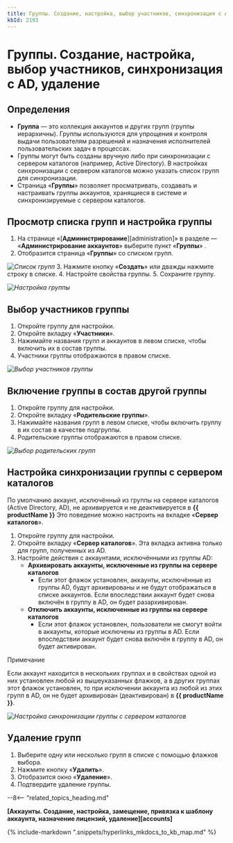 ```yaml
---
title: Группы. Создание, настройка, выбор участников, синхронизация с AD, удаление
kbId: 2193
---
```


# Группы. Создание, настройка, выбор участников, синхронизация с AD, удаление

## Определения

- **Группа** — это коллекция аккаунтов и других групп (группы иерархичны). Группы используются для упрощения и контроля выдачи пользователям разрешений и назначения исполнителей пользовательских задач в процессах.
- Группы могут быть созданы вручную либо при синхронизации с сервером каталогов (например, Active Directory). В настройках синхронизации с сервером каталогов можно указать список групп для синхронизации.
- Страница «**Группы**» позволяет просматривать, создавать и настраивать группы аккаунтов, хранящиеся в системе и синхронизируемые с сервером каталогов.

## Просмотр списка групп и настройка группы

1. На странице «[**Администрирование**][administration]» в разделе — «**Администрирование аккаунтов**» выберите пункт «**Группы**» *‌*.
2. Отобразится страница «**Группы**» со списком групп.

_![Список групп](https://kb.comindware.ru/assets/groups_page.png)_
3. Нажмите кнопку «**Создать**» или дважды нажмите строку в списке.
4. Настройте свойства группы.
5. Сохраните группу.

_![Настройка группы](https://kb.comindware.ru/assets/new_group.png)_

## Выбор участников группы

1. Откройте группу для настройки.
2. Откройте вкладку «**Участники**».
3. Нажимайте названия групп и аккаунтов в левом списке, чтобы включить их в состав группы.
4. Участники группы отображаются в правом списке.

_![Выбор участников группы](https://kb.comindware.ru/assets/groups_member_selection.png)_

## Включение группы в состав другой группы

1. Откройте группу для настройки.
2. Откройте вкладку «**Родительские группы**».
3. Нажимайте названия групп в левом списке, чтобы включить группу в их состав в качестве подгруппы.
4. Родительские группы отображаются в правом списке.

_![Выбор родительских групп](https://kb.comindware.ru/assets/groups_parent_selection.png)_

## Настройка синхронизации группы с сервером каталогов

По умолчанию аккаунт, исключённый из группы на сервере каталогов (Active Directory, AD), не архивируется и не деактивируется в **{{ productName }}** Это поведение можно настроить на вкладке «**Сервер каталогов**».

1. Откройте группу для настройки.
2. Откройте вкладку «**Сервер каталогов**». Эта вкладка активна только для групп, полученных из AD.
3. Настройте действия с аккаунтами, исключёнными из группы AD:
    - **Архивировать аккаунты, исключенные из группы на сервере каталогов**
        - Если этот флажок установлен, аккаунты, исключённые из группы AD, будут архивированы и не будут отображаться в списке аккаунтов. Если впоследствии аккаунт будет снова включён в группу в AD, он будет разархивирован.
    - **Отключить аккаунты, исключенные из группы на сервере каталогов**
        - Если этот флажок установлен, пользователи не смогут войти в аккаунты, которые исключены из группы в AD. Если впоследствии аккаунт будет снова включён в группу в AD, он будет активирован.

Примечание

Если аккаунт находится в нескольких группах и в свойствах одной из них установлен любой из вышеуказанных флажков, а в других группах этот флажок установлен, то при исключении аккаунта из любой из этих групп в AD, он не будет архивирован (деактивирован) в **{{ productName }}**.

_![Настройка синхронизации группы с сервером каталогов](https://kb.comindware.ru/assets/groups_active_directory.png)_

## Удаление групп

1. Выберите одну или несколько групп в списке с помощью флажков выбора.
2. Нажмите кнопку «**Удалить**».
3. Отобразится окно «**Удаление**».
4. Подтвердите удаление группы.

--8<-- "related_topics_heading.md"

**[Аккаунты. Создание, настройка, замещение, привязка к шаблону аккаунта, назначение лицензий, удаление][accounts]**

{% include-markdown ".snippets/hyperlinks_mkdocs_to_kb_map.md" %}
